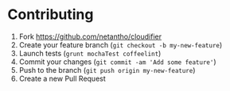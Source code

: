 # Contributing

1. Fork https://github.com/netantho/cloudifier
2. Create your feature branch (`git checkout -b my-new-feature`)
3. Launch tests (`grunt mochaTest coffeelint`)
4. Commit your changes (`git commit -am 'Add some feature'`)
5. Push to the branch (`git push origin my-new-feature`)
6. Create a new Pull Request
